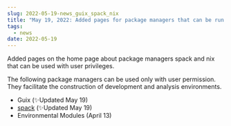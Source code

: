 ```yaml
---
slug: 2022-05-19-news_guix_spack_nix
title: "May 19, 2022: Added pages for package managers that can be run with user permission"
tags:
  - news
date: 2022-05-19
---
```


Added pages on the home page about package managers spack and nix that can be used with user privileges.

<!-- truncate -->

The following package managers can be used only with user permission. They facilitate the construction of development and analysis environments.

- Guix <!-- [Guix](/oldDocuments/software/guix) -->(&#x2728;Updated May 19)
- [spack](/guides/software/Container/spack/install_spack) (&#x2728;Updated May 19)
- Environmental Modules <!-- [Environmental Modules](/software/environmental_modules/) -->(April 13)

